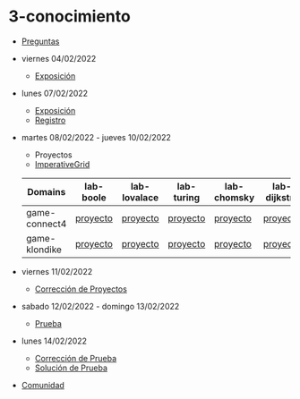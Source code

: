 # 3-conocimiento

- [Preguntas](https://escuela.it/master-programacion-diseno-software)
- viernes 04/02/2022
  - [Exposición](https://escuela.it/master-programacion-diseno-software)
- lunes 07/02/2022
  - [Exposición](https://escuela.it/master-programacion-diseno-software)
  - [Registro](https://forms.gle/mZUTEsZgJcwgLtQy7)
- martes 08/02/2022 - jueves 10/02/2022
   - Proyectos
  
  * [ImperativeGrid](https://forms.gle/c4xEXQrSyTKgQBaT9)

  |Domains|lab-boole|lab-lovalace|lab-turing|lab-chomsky|lab-dijkstra|
  |-------|---------|------------|----------|-----------|--------------|
  | game-connect4 |[proyecto](https://github.com/USantaTecla-ed-mpds/lab-boole/tree/master/tech-uml/game-connect4)          |[proyecto](https://github.com/USantaTecla-ed-mpds/lab-lovalace/tree/master/tech-uml/game-connect4)       | [proyecto](https://github.com/USantaTecla-ed-mpds/lab-turing/tree/master/tech-uml/game-connect4)  |[proyecto](https://github.com/USantaTecla-ed-mpds/lab-chomsky/tree/master/tech-uml/game-connect4)         |[proyecto](https://github.com/USantaTecla-ed-mpds/lab-dijkstra/tree/master/tech-uml/game-connect4)              |
  | game-klondike |[proyecto](https://github.com/USantaTecla-ed-mpds/lab-boole/tree/master/tech-uml/game-klondike)    |[proyecto](https://github.com/USantaTecla-ed-mpds/lab-lovalace/tree/master/tech-uml/game-klondike)         |[proyecto](https://github.com/USantaTecla-ed-mpds/lab-turing/tree/master/tech-uml/game-klondike)           |[proyecto](https://github.com/USantaTecla-ed-mpds/lab-chomsky/tree/master/tech-uml/game-klondike)    |[proyecto](https://github.com/USantaTecla-ed-mpds/lab-dijkstra/tree/master/tech-uml/game-klondike)       |

- viernes 11/02/2022
  - [Corrección de Proyectos](https://escuela.it/master-programacion-diseno-software)
- sabado 12/02/2022 - domingo 13/02/2022
  - [Prueba](https://forms.gle/3JSqeKbmVgjJo3VT6)
- lunes 14/02/2022
  - [Corrección de Prueba](https://escuela.it/master-programacion-diseno-software)
  - [Solución de Prueba](https://docs.google.com/spreadsheets/d/1feSgvFkW8dpEN3ZA9UTGaXC8VrUPd2poQZLWGlMwdUY/edit?usp=sharing)
- [Comunidad](https://app.slack.com/client/T02S3KYD464/C02TRC3TFTK)

